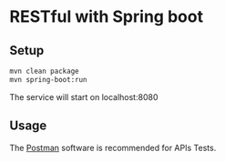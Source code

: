# RESTful with Spring boot

## Setup

```bash
mvn clean package
mvn spring-boot:run
```

The service will start on localhost:8080

## Usage

The [Postman](https://www.postman.com/downloads/)  software is recommended for APIs Tests.

